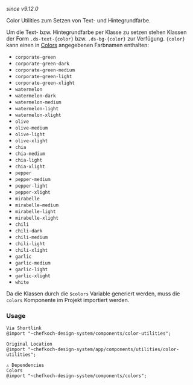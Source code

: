 *since v9.12.0*

Color Utilities zum Setzen von Text- und Hintegrundfarbe.

Um die Text- bzw. Hintegrundfarbe per Klasse zu setzen stehen Klassen der Form ``.ds-text-{color}`` bzw. ``.ds-bg-{color}`` zur Verfügung. ``{color}`` kann einen in [Colors](#group-colors-component-colors) angegebenen Farbnamen enthalten:

* `corporate-green`
* `corporate-green-dark`
* `corporate-green-medium`
* `corporate-green-light`
* `corporate-green-xlight`
* `watermelon`
* `watermelon-dark`
* `watermelon-medium`
* `watermelon-light`
* `watermelon-xlight`
* `olive`
* `olive-medium`
* `olive-light`
* `olive-xlight`
* `chia`
* `chia-medium`
* `chia-light`
* `chia-xlight`
* `pepper`
* `pepper-medium`
* `pepper-light`
* `pepper-xlight`
* `mirabelle`
* `mirabelle-medium`
* `mirabelle-light`
* `mirabelle-xlight`
* `chili`
* `chili-dark`
* `chili-medium`
* `chili-light`
* `chili-xlight`
* `garlic`
* `garlic-medium`
* `garlic-light`
* `garlic-xlight`
* `white`

Da die Klassen durch die `$colors` Variable generiert werden, muss die `colors` Komponente im Projekt importiert werden.

### Usage  
    
    Via Shortlink
    @import "~chefkoch-design-system/components/color-utilities";
    
    Original Location
    @import "~chefkoch-design-system/app/components/utilities/color-utilities";

    ⚠ Dependencies
    Colors
    @import "~chefkoch-design-system/components/colors";
